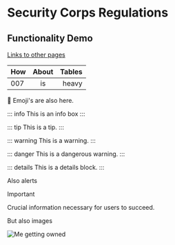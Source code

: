 # Security Corps Regulations

## Functionality Demo

[Links to other pages](/if/)

| How        |      About      |  Tables |
| ------------- | :-----------: | ----: |
| 007     | is | heavy |

:tada: Emoji's are also here.

::: info
This is an info box
:::

::: tip
This is a tip.
:::

::: warning
This is a warning.
:::

::: danger
This is a dangerous warning.
:::

::: details
This is a details block.
:::

Also alerts

> [!IMPORTANT]
> Crucial information necessary for users to succeed.

But also images

![Me getting owned](/image.png)